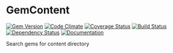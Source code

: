 # GemContent

[![Gem Version](https://badge.fury.io/rb/gem-content.png)](http://rubygems.org/gems/gem-content)
[![Code Climate](https://codeclimate.com/github/mpapis/gem-content.png)](https://codeclimate.com/github/mpapis/gem-content)
[![Coverage Status](https://coveralls.io/repos/mpapis/gem-content/badge.png?branch=master)](https://coveralls.io/r/mpapis/gem-content?branch=master)
[![Build Status](https://travis-ci.org/mpapis/gem-content.png?branch=master)](https://travis-ci.org/mpapis/gem-content)
[![Dependency Status](https://gemnasium.com/mpapis/gem-content.png)](https://gemnasium.com/mpapis/gem-content)
[![Documentation](http://b.repl.ca/v1/yard-docs-blue.png)](http://rubydoc.info/gems/gem-content/frames)

Search gems for content directory
